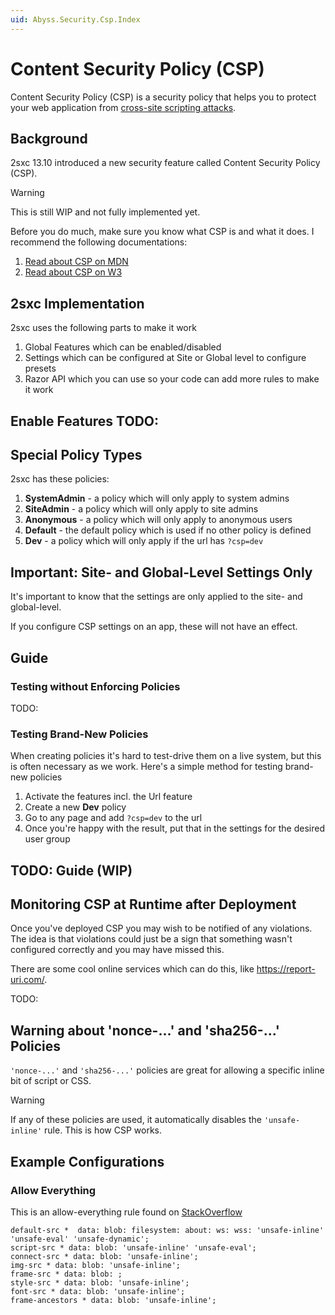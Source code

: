 ```yaml
---
uid: Abyss.Security.Csp.Index
---
```


# Content Security Policy (CSP)

Content Security Policy (CSP) is a security policy that helps you to protect your web application from [cross-site scripting attacks](https://en.wikipedia.org/wiki/Cross-site_scripting).

## Background

2sxc 13.10 introduced a new security feature called Content Security Policy (CSP). 

> [!WARNING]
> This is still WIP and not fully implemented yet.

Before you do much, make sure you know what CSP is and what it does. I recommend the following documentations:

1. [Read about CSP on MDN](https://developer.mozilla.org/en-US/docs/Web/HTTP/CSP)
1. [Read about CSP on W3](https://www.w3.org/TR/CSP/)

## 2sxc Implementation

2sxc uses the following parts to make it work

1. Global Features which can be enabled/disabled
2. Settings which can be configured at Site or Global level to configure presets
3. Razor API which you can use so your code can add more rules to make it work

## Enable Features TODO:


## Special Policy Types

2sxc has these policies:

1. **SystemAdmin** - a policy which will only apply to system admins
1. **SiteAdmin** - a policy which will only apply to site admins
1. **Anonymous** - a policy which will only apply to anonymous users
1. **Default** - the default policy which is used if no other policy is defined
1. **Dev** - a policy which will only apply if the url has `?csp=dev`

## Important: Site- and Global-Level Settings Only

It's important to know that the settings are only applied to the site- and global-level.

If you configure CSP settings on an app, these will not have an effect.

## Guide

### Testing without Enforcing Policies

TODO:

### Testing Brand-New Policies

When creating policies it's hard to test-drive them on a live system, but this is often necessary as we work. 
Here's a simple method for testing brand-new policies

1. Activate the features incl. the Url feature
1. Create a new **Dev** policy
1. Go to any page and add `?csp=dev` to the url
1. Once you're happy with the result, put that in the settings for the desired user group





## TODO: Guide (WIP)


## Monitoring CSP at Runtime after Deployment

Once you've deployed CSP you may wish to be notified of any violations. 
The idea is that violations could just be a sign that something wasn't configured correctly and you may have missed this. 

There are some cool online services which can do this, like https://report-uri.com/. 

TODO:

## Warning about 'nonce-...' and 'sha256-...' Policies

`'nonce-...'` and `'sha256-...'` policies are great for allowing a specific inline bit of script or CSS. 

> [!WARNING]
> If any of these policies are used, it automatically disables the `'unsafe-inline'` rule. 
> This is how CSP works.


## Example Configurations

### Allow Everything

This is an allow-everything rule found on [StackOverflow](https://stackoverflow.com/questions/35978863/allow-all-content-security-policy)

```
default-src *  data: blob: filesystem: about: ws: wss: 'unsafe-inline' 'unsafe-eval' 'unsafe-dynamic'; 
script-src * data: blob: 'unsafe-inline' 'unsafe-eval'; 
connect-src * data: blob: 'unsafe-inline'; 
img-src * data: blob: 'unsafe-inline'; 
frame-src * data: blob: ; 
style-src * data: blob: 'unsafe-inline';
font-src * data: blob: 'unsafe-inline';
frame-ancestors * data: blob: 'unsafe-inline';
```